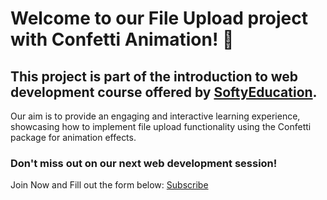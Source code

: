 
# Welcome to our File Upload project with Confetti Animation! 🎉
## This project is part of the introduction to web development course offered by [SoftyEducation](https://www.softyeducation.com).
 Our aim is to provide an engaging and interactive learning experience, showcasing how to implement file upload functionality using the Confetti package for animation effects.

### Don't miss out on our next web development session!
Join Now and Fill out the form below:
[Subscribe](https://softy.link/SE_Subscription)
